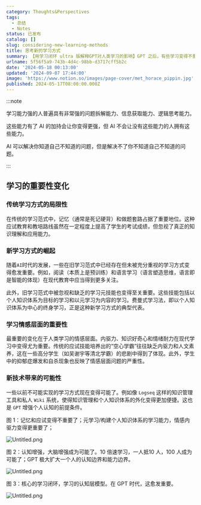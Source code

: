 ```yaml
---
category: Thoughts&Perspectives
tags:
  - 总结
  - Notes
status: 已发布
catalog: []
slug: considering-new-learning-methods
title: 思考新的学习方式
summary: 【用学习闭环 ultra 版解释GPT对人类学习的影响】GPT 之后，有些学习变得不重要了，有些学习变得更重要了，有些学习从不可能变成可能了。
urlname: 5f56f5a9-743b-4d4c-98bb-d3717cff5b2c
date: '2024-05-18 00:13:00'
updated: '2024-09-07 17:44:00'
image: 'https://www.notion.so/images/page-cover/met_horace_pippin.jpg'
published: 2024-05-17T08:00:00.000Z
---
```


:::note


学习能力强的人普遍具有非常强的问题拆解能力、信息获取能力、逻辑思考能力。


这些能力有了 AI 的加持会让你变得更强，但 AI 不会让没有这些能力的人拥有这些能力。


AI 可以解决你知道自己不知道的问题，但是解决不了你不知道自己不知道的问题。


:::


## 学习的重要性变化


### 传统学习方式的局限性


在传统的学习范式中，记忆（通常是死记硬背）和做题套路占据了重要地位。这种应试教育和教培路线虽然在一定程度上提高了学生的考试成绩，但忽视了真正的知识理解和应用能力。


### 新学习方式的崛起


随着`AI`时代的发展，一些在旧学习范式中已经存在但未被充分重视的学习方式变得愈发重要。例如，阅读（本质上是预训练）和语言学习（语言塑造思维，语言即是智能的体现）在现代教育中应当得到更多关注。


此外，旧学习范式中被忽视和缺乏的学习元技能也变得至关重要。这些技能包括以个人知识体系为目标的学习和以元学习为内容的学习。费曼式学习法，即以个人知识体系为中心的终身学习，正是这种新学习方式的典型代表。


### 学习情感层面的重要性


最重要的变化在于人类学习的情感层面。内驱力、知识好奇心和情绪耐力在现代学习中变得尤为重要。传统的应试技能培养出的“空心学霸”往往缺乏内驱力和人文素养，这在一些高分学生（如吴谢宇等清北学霸）的悲剧中得到了体现。此外，学生中的抑郁症爆发和自杀现象也反映了情感层面问题的严重性。


### 新技术带来的可能性


一些以前不可能实现的学习方式现在变得可能了。例如像 `Logseq` 这样的知识管理工具和私人 `Wiki` 系统，使得知识管理和个人知识体系的外化变得更加便捷。这也是 `GPT` 增强个人认知的前提条件。


图 1：记忆和应试变得不重要了；元学习/构建个人知识体系的学习能力，情感内驱力变得更重要了；


![Untitled.png](https://prod-files-secure.s3.us-west-2.amazonaws.com/5d24fe63-e567-4804-86f9-9fdc62e13082/a8319b77-00b3-43d9-9f99-e58187f20cfe/Untitled.png?X-Amz-Algorithm=AWS4-HMAC-SHA256&X-Amz-Content-Sha256=UNSIGNED-PAYLOAD&X-Amz-Credential=ASIAZI2LB4663T63SHKX%2F20250307%2Fus-west-2%2Fs3%2Faws4_request&X-Amz-Date=20250307T053810Z&X-Amz-Expires=3600&X-Amz-Security-Token=IQoJb3JpZ2luX2VjEPb%2F%2F%2F%2F%2F%2F%2F%2F%2F%2FwEaCXVzLXdlc3QtMiJGMEQCIFHZlHhp6Me0tD01OBWSTczRBnwKWW%2BCO6zF%2F63ZD4v4AiBWdWMgZqKjv9LBjW0J%2FHRHMmrx7AjGfUuu7trmIUDQ2yr%2FAwg%2BEAAaDDYzNzQyMzE4MzgwNSIMr1nEeVpkMk6vVg0aKtwDey2QQATbu2srekjsaSRALjatAEnp3L%2BGCHMnWdAO9IWnghYE9Cj5UJ1o8J6zGIHWhxsyfX3uFXQuEbukceJRAKXjzBneylpDbks9YNWhtGcZP34F2vW4TIzrKcm%2B8erGVWq5jcVTvjMayELWJ%2FLtQbmt2Ik%2BxgtX1drpJxtmoKI%2FQTwOXuNizGQXxAOdppjpDVHZOq2ox4axYc66BB%2BZF62FMIjhPqZhCmmk5htcxwa%2FoUUoaOssFIbK3k0c%2BQ0UEB6stOXGqEyHY1ZWw%2F0L1qN4K9Ba7PSpfgJCqnlspLhRqPeK30sDakgSXoWVBSIEmyyOmlPNLYTbdEkpZRNzuZeYmVW%2FKmmChQ3n3WBAc8UJhntm0H7OwsPdb4lJSPIjfX5L8k63YkOzbK4FVWmia%2B28AibS2RGOt3T8AkhO3SOKWsirNNIkD50zSTHmIM15HIeJjqQcmnArDyu669pOJHv%2ByO1%2B%2Bo2YZlOCLhA4zmA35PDnvZRk9OXNjyXuBoVlcyKq44qVbngTP3dtOsqEs6EjtkRI5qZ%2BmZyINPSCyPA6XtsGAuwrGooZI%2FtsRIEu6TUVeqba8TDP%2F02ZE3BqgfjZfDjCJ6j6Ll%2FxUYB%2BtcvAeVRarWk6%2BeB0TqcwzIWqvgY6pgF1v5D7C86SBH7FPVVuCwkKLwMo4oC3eI3jtosqvWFxzqMCf%2BsyvBvacUKZmWvO5ycKh2CuKytN1NYvFSXrjtlsof34fyLDLw1FEIhWIoXYsgkpF5%2BEUOb9SiVODoIh5fjzMaTn6UK9gx0ev%2FU1s3lp32RAT4uwWL0OqTbUa0ZY4vM4u43afZwTFpNV88I49fGrERmYGRDrA9XN9FvRpFB6M0y7gkzu&X-Amz-Signature=34c4e7a6b6afd7cb80fa75c4bd7a09eaa7fc06819783ed50871404d1f30f75ad&X-Amz-SignedHeaders=host&x-id=GetObject)


图 2：认知增强，大脑增强成为可能了。10 倍速学习，一人抵10 人，100 人成为可能了；GPT 极大扩大一个人的认知边界和能力边界。


![Untitled.png](https://prod-files-secure.s3.us-west-2.amazonaws.com/5d24fe63-e567-4804-86f9-9fdc62e13082/e195b372-4d2b-479c-9e75-1be4e2c1412e/Untitled.png?X-Amz-Algorithm=AWS4-HMAC-SHA256&X-Amz-Content-Sha256=UNSIGNED-PAYLOAD&X-Amz-Credential=ASIAZI2LB4663T63SHKX%2F20250307%2Fus-west-2%2Fs3%2Faws4_request&X-Amz-Date=20250307T053810Z&X-Amz-Expires=3600&X-Amz-Security-Token=IQoJb3JpZ2luX2VjEPb%2F%2F%2F%2F%2F%2F%2F%2F%2F%2FwEaCXVzLXdlc3QtMiJGMEQCIFHZlHhp6Me0tD01OBWSTczRBnwKWW%2BCO6zF%2F63ZD4v4AiBWdWMgZqKjv9LBjW0J%2FHRHMmrx7AjGfUuu7trmIUDQ2yr%2FAwg%2BEAAaDDYzNzQyMzE4MzgwNSIMr1nEeVpkMk6vVg0aKtwDey2QQATbu2srekjsaSRALjatAEnp3L%2BGCHMnWdAO9IWnghYE9Cj5UJ1o8J6zGIHWhxsyfX3uFXQuEbukceJRAKXjzBneylpDbks9YNWhtGcZP34F2vW4TIzrKcm%2B8erGVWq5jcVTvjMayELWJ%2FLtQbmt2Ik%2BxgtX1drpJxtmoKI%2FQTwOXuNizGQXxAOdppjpDVHZOq2ox4axYc66BB%2BZF62FMIjhPqZhCmmk5htcxwa%2FoUUoaOssFIbK3k0c%2BQ0UEB6stOXGqEyHY1ZWw%2F0L1qN4K9Ba7PSpfgJCqnlspLhRqPeK30sDakgSXoWVBSIEmyyOmlPNLYTbdEkpZRNzuZeYmVW%2FKmmChQ3n3WBAc8UJhntm0H7OwsPdb4lJSPIjfX5L8k63YkOzbK4FVWmia%2B28AibS2RGOt3T8AkhO3SOKWsirNNIkD50zSTHmIM15HIeJjqQcmnArDyu669pOJHv%2ByO1%2B%2Bo2YZlOCLhA4zmA35PDnvZRk9OXNjyXuBoVlcyKq44qVbngTP3dtOsqEs6EjtkRI5qZ%2BmZyINPSCyPA6XtsGAuwrGooZI%2FtsRIEu6TUVeqba8TDP%2F02ZE3BqgfjZfDjCJ6j6Ll%2FxUYB%2BtcvAeVRarWk6%2BeB0TqcwzIWqvgY6pgF1v5D7C86SBH7FPVVuCwkKLwMo4oC3eI3jtosqvWFxzqMCf%2BsyvBvacUKZmWvO5ycKh2CuKytN1NYvFSXrjtlsof34fyLDLw1FEIhWIoXYsgkpF5%2BEUOb9SiVODoIh5fjzMaTn6UK9gx0ev%2FU1s3lp32RAT4uwWL0OqTbUa0ZY4vM4u43afZwTFpNV88I49fGrERmYGRDrA9XN9FvRpFB6M0y7gkzu&X-Amz-Signature=8fc1f3e85380584c4453255534746f0c0fd85bf6c882bd42e856380152344118&X-Amz-SignedHeaders=host&x-id=GetObject)


图 3：核心的学习闭环，学习的认知层模型。在 GPT 时代，这愈发重要。


![Untitled.png](https://prod-files-secure.s3.us-west-2.amazonaws.com/5d24fe63-e567-4804-86f9-9fdc62e13082/57f2a38d-97b9-407e-baa1-8fecb8348e87/Untitled.png?X-Amz-Algorithm=AWS4-HMAC-SHA256&X-Amz-Content-Sha256=UNSIGNED-PAYLOAD&X-Amz-Credential=ASIAZI2LB4663T63SHKX%2F20250307%2Fus-west-2%2Fs3%2Faws4_request&X-Amz-Date=20250307T053810Z&X-Amz-Expires=3600&X-Amz-Security-Token=IQoJb3JpZ2luX2VjEPb%2F%2F%2F%2F%2F%2F%2F%2F%2F%2FwEaCXVzLXdlc3QtMiJGMEQCIFHZlHhp6Me0tD01OBWSTczRBnwKWW%2BCO6zF%2F63ZD4v4AiBWdWMgZqKjv9LBjW0J%2FHRHMmrx7AjGfUuu7trmIUDQ2yr%2FAwg%2BEAAaDDYzNzQyMzE4MzgwNSIMr1nEeVpkMk6vVg0aKtwDey2QQATbu2srekjsaSRALjatAEnp3L%2BGCHMnWdAO9IWnghYE9Cj5UJ1o8J6zGIHWhxsyfX3uFXQuEbukceJRAKXjzBneylpDbks9YNWhtGcZP34F2vW4TIzrKcm%2B8erGVWq5jcVTvjMayELWJ%2FLtQbmt2Ik%2BxgtX1drpJxtmoKI%2FQTwOXuNizGQXxAOdppjpDVHZOq2ox4axYc66BB%2BZF62FMIjhPqZhCmmk5htcxwa%2FoUUoaOssFIbK3k0c%2BQ0UEB6stOXGqEyHY1ZWw%2F0L1qN4K9Ba7PSpfgJCqnlspLhRqPeK30sDakgSXoWVBSIEmyyOmlPNLYTbdEkpZRNzuZeYmVW%2FKmmChQ3n3WBAc8UJhntm0H7OwsPdb4lJSPIjfX5L8k63YkOzbK4FVWmia%2B28AibS2RGOt3T8AkhO3SOKWsirNNIkD50zSTHmIM15HIeJjqQcmnArDyu669pOJHv%2ByO1%2B%2Bo2YZlOCLhA4zmA35PDnvZRk9OXNjyXuBoVlcyKq44qVbngTP3dtOsqEs6EjtkRI5qZ%2BmZyINPSCyPA6XtsGAuwrGooZI%2FtsRIEu6TUVeqba8TDP%2F02ZE3BqgfjZfDjCJ6j6Ll%2FxUYB%2BtcvAeVRarWk6%2BeB0TqcwzIWqvgY6pgF1v5D7C86SBH7FPVVuCwkKLwMo4oC3eI3jtosqvWFxzqMCf%2BsyvBvacUKZmWvO5ycKh2CuKytN1NYvFSXrjtlsof34fyLDLw1FEIhWIoXYsgkpF5%2BEUOb9SiVODoIh5fjzMaTn6UK9gx0ev%2FU1s3lp32RAT4uwWL0OqTbUa0ZY4vM4u43afZwTFpNV88I49fGrERmYGRDrA9XN9FvRpFB6M0y7gkzu&X-Amz-Signature=2c68ecf5d71bf427bfe902f5e3fb058b96c0999de2deee94a228630965c6d618&X-Amz-SignedHeaders=host&x-id=GetObject)

